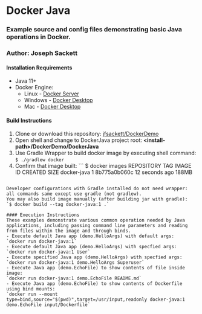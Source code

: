 # Docker Java
### Example source and config files demonstrating basic Java operations in Docker.
### Author: Joseph Sackett

#### Installation Requirements
- Java 11+  
- Docker Engine:
    - Linux - [Docker Server](https://docs.docker.com/engine/install#server)
    - Windows - [Docker Desktop](https://docs.docker.com/docker-for-windows/install/)
    - Mac - [Docker Desktop](https://docs.docker.com/docker-for-mac/install/)

#### Build Instructions
1. Clone or download this repository: [jfsackett/DockerDemo](https://github.com/jfsackett/DockerDemo)
2. Open shell and change to DockerJava project root: **&lt;install-path&gt;/DockerDemo/DockerJava**
3. Use Gradle Wrapper to build docker image by executing shell command:  
   `$ ./gradlew docker`
4. Confirm that image built: ```
$ docker images
REPOSITORY          TAG                 IMAGE ID            CREATED             SIZE
docker-java         1                   8b775a0b060c        12 seconds ago      188MB
```

Developer configurations with Gradle installed do not need wrapper: all commands same except use gradle (not gradlew).  
You may also build image manually (after building jar with gradle):  
`$ docker build --tag docker-java:1 .`

#### Execution Instructions
These examples demonstrate various common operation needed by Java applications, including passing command line parameters and reading from files within the image and through binds.  
- Execute default Java app (demo.HelloArgs) with default args:  
`docker run docker-java:1`  
- Execute default Java app (demo.HelloArgs) with specfied args:  
`docker run docker-java:1 User`  
- Execute specified Java app (demo.HelloArgs) with specfied args:  
`docker run docker-java:1 demo.HelloArgs Superuser`
- Execute Java app (demo.EchoFile) to show contents of file inside image:  
`docker run docker-java:1 demo.EchoFile README.md`  
- Execute Java app (demo.EchoFile) to show contents of Dockerfile using bind mounts:  
`docker run --mount type=bind,source="$(pwd)",target=/usr/input,readonly docker-java:1 demo.EchoFile input/Dockerfile`  
